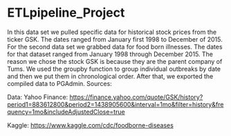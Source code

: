 # ETLpipeline_Project

In this data set we pulled specific data for historical stock prices from the ticker GSK. The dates ranged from January first 1998 to December of 2015. For the second data set we grabbed data for food born illnesses. The dates for that dataset ranged from January 1998 through December 2015. The reason we chose the stock GSK is because they are the parent company of Tums. We used the groupby function to group individual outbreaks by date and then we put them in chronological order. After that, we exported the compiled data to PGAdmin.
Sources:

Data: 
Yahoo Finance: https://finance.yahoo.com/quote/GSK/history?period1=883612800&period2=1438905600&interval=1mo&filter=history&frequency=1mo&includeAdjustedClose=true

Kaggle: https://www.kaggle.com/cdc/foodborne-diseases


